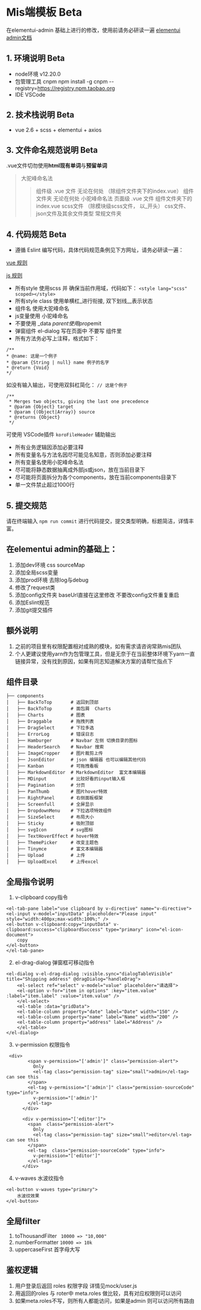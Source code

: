 <!--
 * @name: 文件
 * @Author: Gin
 * @Date: 2020-12-23 09:44:24
 * @LastEditors: Gin
 * @LastEditTime: 2021-03-05 10:42:14
-->
# Mis端模板  Beta
在elementui-admin 基础上进行的修改，使用前请务必研读一遍 [elementui admin文档](https://panjiachen.github.io/vue-element-admin-site/zh/guide/)

## 1. 环境说明 Beta
+ node环境
v12.20.0 
+ 包管理工具
cnpm    npm install -g cnpm --registry=https://registry.npm.taobao.org
+ IDE
VSCode

## 2. 技术栈说明 Beta
+ vue 2.6 + scss + elementui + axios

## 3. 文件命名规范说明 Beta
.vue文件切勿使用**html现有单词**与**预留单词**
> 大驼峰命名法
>> 组件级 .vue 文件  无论在何处  （除组件文件夹下的index.vue） 
>> 组件文件夹  无论在何处
> 小驼峰命名法
>> 页面级 .vue 文件
>> 组件文件夹下的 index.vue
>> scss文件 （除模块级scss文件， 以_开头）
>> css文件、json文件及其余文件类型
>> 常规文件夹

## 4. 代码规范 Beta
+ 遵循 Eslint 编写代码，具体代码规范条例见下方网址，请务必研读一遍：

[vue 规则](https://eslint.vuejs.org/rules/#priority-c-recommended-minimizing-arbitrary-choices-and-cognitive-overhead-for-vue-js-2-x)

[js 规则](https://cn.eslint.org/docs/rules/)

+ 所有style 使用scss 并 确保当前作用域，代码如下：
`<style lang="scss" scoped></style>`
+ 所有style class 使用单横杠_进行衔接, 双下划线__表示状态
+ 组件名 使用大驼峰命名
+ js变量使用 小驼峰命名
+ 不要使用 _data $parent 使用 prop $emit
+ 弹窗组件 el-dialog 写在页面中 不要写 组件里
+ 所有方法务必写上注释，格式如下：
```
/**
* @name: 这是一个例子
* @param {String | null} name 例子的名字
* @return {Void}
*/
```
如没有输入输出，可使用双斜杠简化：
`// 这是个例子`


```
/**
 * Merges two objects, giving the last one precedence
 * @param {Object} target
 * @param {(Object|Array)} source
 * @returns {Object}
 */
```
可使用 VSCode插件 `koroFileHeader` 辅助输出
+ 所有业务逻辑因添加必要注释
+ 所有变量名与方法名因尽可能见名知意，否则添加必要注释
+ 所有变量名使用小驼峰命名法
+ 尽可能将静态数据抽离成外部js或json，放在当前目录下
+ 尽可能将页面拆分为各个components，放在当前components目录下
+ 单一文件禁止超过1000行

## 5. 提交规范
请在终端输入 `npm run commit` 进行代码提交，提交类型明确，标题简洁，详情丰富。

## 在elementui admin的基础上：
1. 添加dev环境 css sourceMap
2. 添加全局scss变量
3. 添加prod环境 去除log与debug
4. 修改了request类
5. 添加config文件夹 baseUrl直接在这里修改 不要改config文件重复重启
6. 添加Eslint规范
7. 添加git提交插件

## 额外说明
1. 之前的项目里有权限配置相对成熟的模块，如有需求请咨询常熟mis团队
2. 个人更建议使用yarn作为包管理工具，但是无奈于在当前整体环境下yarn一直链接异常，没有找到原因，如果有同志知道解决方案的请帮忙指点下


## 组件目录
```
├── components                    
│   ├── BackToTop       # 返回到顶部
│   ├── BackToTop       # 面包屑  Charts          
│   ├── Charts          # 图表             
│   ├── Draggable       # 拖拽列表     
│   ├── DragSelect      # 下拉多选
│   ├── ErrorLog        # 错误日志
│   ├── Hamburger       # Navbar 左侧 切换目录的图标
│   ├── HeaderSearch    # Navbar 搜索
│   ├── ImageCropper    # 图片裁剪上传
│   ├── JsonEditor      # json 编辑器 也可以编辑其他代码
│   ├── Kanban          # 可拖拽看板
│   ├── MarkdownEditor  # MarkdownEditor  富文本编辑器
│   ├── MDinput         # 比较好看的input输入框
│   ├── Pagination      # 分页
│   ├── PanThumb        # 图片hover特效
│   ├── RightPanel      # 右侧面板框架
│   ├── Screenfull      # 全屏显示
│   ├── DropdownMenu    # 下拉选项特效组件
│   ├── SizeSelect      # 布局大小
│   ├── Sticky          # 吸附顶部
│   ├── svgIcon         # svg图标
│   ├── TextHoverEffect # hover特效
│   ├── ThemePicker     # 改变主题色
│   ├── Tinymce         # 富文本编辑器
│   ├── Upload          # 上传
│   ├── UploadExcel     # 上传excel
```

## 全局指令说明
1. v-clipboard  copy指令
```
<el-tab-pane label="use clipboard by v-directive" name="v-directive">
<el-input v-model="inputData" placeholder="Please input" style="width:400px;max-width:100%;" />
<el-button v-clipboard:copy="inputData" v-clipboard:success="clipboardSuccess" type="primary" icon="el-icon-document">
    copy
</el-button>
</el-tab-pane>
```
2. el-drag-dialog 弹窗框可移动指令
```
<el-dialog v-el-drag-dialog :visible.sync="dialogTableVisible" title="Shipping address" @dragDialog="handleDrag">
    <el-select ref="select" v-model="value" placeholder="请选择">
    <el-option v-for="item in options" :key="item.value" :label="item.label" :value="item.value" />
    </el-select>
    <el-table :data="gridData">
    <el-table-column property="date" label="Date" width="150" />
    <el-table-column property="name" label="Name" width="200" />
    <el-table-column property="address" label="Address" />
    </el-table>
</el-dialog>
```
3. v-permission 权限指令
```
 <div>
        <span v-permission="['admin']" class="permission-alert">
          Only
          <el-tag class="permission-tag" size="small">admin</el-tag> can see this
        </span>
        <el-tag v-permission="['admin']" class="permission-sourceCode" type="info">
          v-permission="['admin']"
        </el-tag>
      </div>

      <div v-permission="['editor']">
        <span  class="permission-alert">
          Only
          <el-tag class="permission-tag" size="small">editor</el-tag> can see this
        </span>
        <el-tag  class="permission-sourceCode" type="info">
          v-permission="['editor']"
        </el-tag>
      </div>
```

4. v-waves 水波纹指令
```
<el-button v-waves type="primary">
    水波纹效果
</el-button>
```

## 全局filter
1. toThousandFilter 
 ` 10000 => "10,000"`
2. numberFormatter
 `10000 => 10k`
3. uppercaseFirst 首字母大写

## 鉴权逻辑
1. 用户登录后返回 roles 权限字段  详情见mock/user.js
2. 用返回的roles 与 roter中 meta.roles 做比较，具有对应权限则可以访问
3. 如果meta.roles不写，则所有人都能访问，如果是admin 则可以访问所有路由

